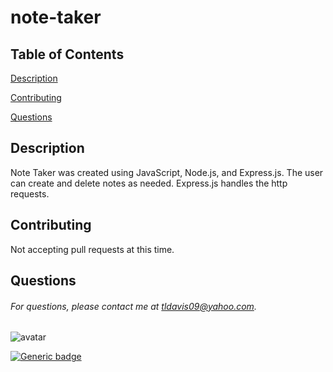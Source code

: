 # note-taker

## Table of Contents

[Description](#description)

[Contributing](#contributing)

[Questions](#questions)

## Description

Note Taker was created using JavaScript, Node.js, and Express.js. The user can create and delete notes as needed. Express.js handles the http requests.

## Contributing

Not accepting pull requests at this time.

## Questions

###### For questions, please contact me at tldavis09@yahoo.com.

![avatar](https://avatars0.githubusercontent.com/u/58016756?v=4)

[![Generic badge](https://img.shields.io/badge/note-taker--purple.svg)](https://shields.io/)
